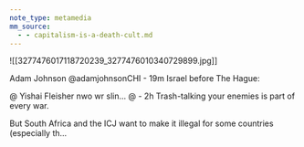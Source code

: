 ```yaml
---
note_type: metamedia
mm_source:
  - - capitalism-is-a-death-cult.md
---
```


![[3277476017118720239_3277476010340729899.jpg]]

Adam Johnson @adamjohnsonCHI - 19m
Israel before The Hague:

@ Yishai Fleisher nwo wr slin... @ - 2h
Trash-talking your enemies is part of every
war.

But South Africa and the ICJ want to make
it illegal for some countries (especially th...

